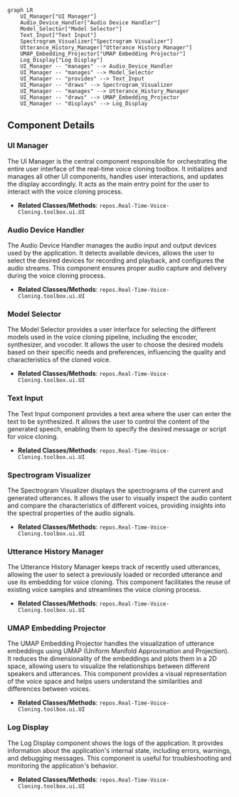 ```mermaid
graph LR
    UI_Manager["UI Manager"]
    Audio_Device_Handler["Audio Device Handler"]
    Model_Selector["Model Selector"]
    Text_Input["Text Input"]
    Spectrogram_Visualizer["Spectrogram Visualizer"]
    Utterance_History_Manager["Utterance History Manager"]
    UMAP_Embedding_Projector["UMAP Embedding Projector"]
    Log_Display["Log Display"]
    UI_Manager -- "manages" --> Audio_Device_Handler
    UI_Manager -- "manages" --> Model_Selector
    UI_Manager -- "provides" --> Text_Input
    UI_Manager -- "draws" --> Spectrogram_Visualizer
    UI_Manager -- "manages" --> Utterance_History_Manager
    UI_Manager -- "draws" --> UMAP_Embedding_Projector
    UI_Manager -- "displays" --> Log_Display
```

## Component Details

### UI Manager
The UI Manager is the central component responsible for orchestrating the entire user interface of the real-time voice cloning toolbox. It initializes and manages all other UI components, handles user interactions, and updates the display accordingly. It acts as the main entry point for the user to interact with the voice cloning process.
- **Related Classes/Methods**: `repos.Real-Time-Voice-Cloning.toolbox.ui.UI`

### Audio Device Handler
The Audio Device Handler manages the audio input and output devices used by the application. It detects available devices, allows the user to select the desired devices for recording and playback, and configures the audio streams. This component ensures proper audio capture and delivery during the voice cloning process.
- **Related Classes/Methods**: `repos.Real-Time-Voice-Cloning.toolbox.ui.UI`

### Model Selector
The Model Selector provides a user interface for selecting the different models used in the voice cloning pipeline, including the encoder, synthesizer, and vocoder. It allows the user to choose the desired models based on their specific needs and preferences, influencing the quality and characteristics of the cloned voice.
- **Related Classes/Methods**: `repos.Real-Time-Voice-Cloning.toolbox.ui.UI`

### Text Input
The Text Input component provides a text area where the user can enter the text to be synthesized. It allows the user to control the content of the generated speech, enabling them to specify the desired message or script for voice cloning.
- **Related Classes/Methods**: `repos.Real-Time-Voice-Cloning.toolbox.ui.UI`

### Spectrogram Visualizer
The Spectrogram Visualizer displays the spectrograms of the current and generated utterances. It allows the user to visually inspect the audio content and compare the characteristics of different voices, providing insights into the spectral properties of the audio signals.
- **Related Classes/Methods**: `repos.Real-Time-Voice-Cloning.toolbox.ui.UI`

### Utterance History Manager
The Utterance History Manager keeps track of recently used utterances, allowing the user to select a previously loaded or recorded utterance and use its embedding for voice cloning. This component facilitates the reuse of existing voice samples and streamlines the voice cloning process.
- **Related Classes/Methods**: `repos.Real-Time-Voice-Cloning.toolbox.ui.UI`

### UMAP Embedding Projector
The UMAP Embedding Projector handles the visualization of utterance embeddings using UMAP (Uniform Manifold Approximation and Projection). It reduces the dimensionality of the embeddings and plots them in a 2D space, allowing users to visualize the relationships between different speakers and utterances. This component provides a visual representation of the voice space and helps users understand the similarities and differences between voices.
- **Related Classes/Methods**: `repos.Real-Time-Voice-Cloning.toolbox.ui.UI`

### Log Display
The Log Display component shows the logs of the application. It provides information about the application's internal state, including errors, warnings, and debugging messages. This component is useful for troubleshooting and monitoring the application's behavior.
- **Related Classes/Methods**: `repos.Real-Time-Voice-Cloning.toolbox.ui.UI`
